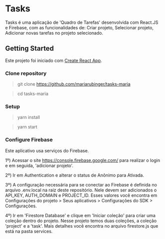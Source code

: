 # Tasks

Tasks é uma aplicação de 'Quadro de Tarefas' desenvolvida com React.JS e Firebase, com as funcionalidades de: Criar projeto, Selecionar projeto, Adicionar novas tarefas no projeto selecionado.

## Getting Started 

Este projeto foi iniciado com [Create React App](https://github.com/facebook/create-react-app).

### Clone repository
> git clone https://github.com/mariarubinger/tasks-maria 

> cd tasks-maria

### Setup
> yarn install

> yarn start

### Configure Firebase
Este aplicativo usa serviços do Firebase.

1º) Acessar o site https://console.firebase.google.com/ para realizar o login e em seguida, 'adicionar projeto'.

2º) Ir em Authentication e alterar o status de Anônimo para Ativada.

3º) A configuração necessária para se conectar ao Firebase é definida no arquivo .env.local na raiz deste repositório. Nele devem ser adicionados o API_KEY, AUTH_DOMAIN e PROJECT_ID. Esses valores você encontra em Configurações do projeto > Seus aplicativos > Configurações do SDK > Configurações.

4º) Ir em 'Firestore Database' e clique em  'Iniciar coleção' para criar uma coleção dentro do projeto. Nesse projeto temos duas coleções, a coleção 'project' e a 'task'. Mais detalhes você encontra no arquivo firestore.js que está na pasta services.

